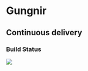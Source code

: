 # Gungnir
## Continuous delivery
### Build Status
![](https://github.com/hornokattila/Gungnir/workflows/pytest/badge.svg)
